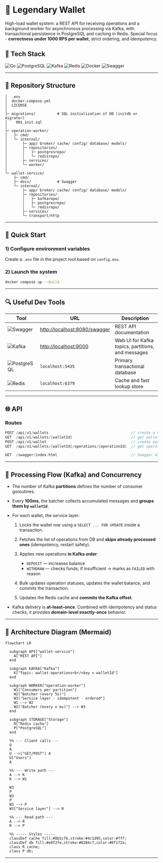 # 💸 Legendary Wallet 

High-load wallet system: a REST API for receiving operations and a background worker for asynchronous processing via Kafka, with transactional persistence in PostgreSQL and caching in Redis.
Special focus - **correctness under 1000 RPS per wallet**, strict ordering, and idempotency.

## 🔧 Tech Stack

![Go](https://img.shields.io/badge/Go-00ADD8?logo=go\&logoColor=white)
![PostgreSQL](https://img.shields.io/badge/PostgreSQL-316192?logo=postgresql\&logoColor=white)
![Kafka](https://img.shields.io/badge/Kafka-231F20?logo=apachekafka\&logoColor=white)
![Redis](https://img.shields.io/badge/Redis-DC382D?logo=redis\&logoColor=white)
![Docker](https://img.shields.io/badge/Docker-2496ED?logo=docker\&logoColor=white)
![Swagger](https://img.shields.io/badge/Swagger-85EA2D?logo=swagger\&logoColor=black)

---

## 📁 Repository Structure

```
│  .env                 
│  docker-compose.yml   
│  LICENSE
│
├─ migrations/          # SQL initialization of DB (initdb or migrator)
│    001_init.sql
│
├─ operation-worker/
│   ├─ cmd/
│   └─ internal/
│       ├─ app/ broker/ cache/ config/ database/ models/
│       ├─ repositories/
│       │   ├─ postgresrepo/
│       │   └─ redisrepo/
│       ├─ services/
│       └─ worker/
│
└─ wallet-service/
    ├─ cmd/
    ├─ docs/            # Swagger
    └─ internal/
        ├─ app/ broker/ cache/ config/ database/ models/
        ├─ repositories/
        │   ├─ kafkarepo/
        │   ├─ postgresrepo/
        │   └─ redisrepo/
        ├─ services/
        └─ transport/http
```

---

## 🚀 Quick Start

### 1) Configure environment variables

Create a `.env` file in the project root based on `config.env`.

### 2) Launch the system

```bash
docker compose up --build
```

---
## 🔍 Useful Dev Tools

| Tool                                                                                                          | URL                                                            | Description                                       |
| ------------------------------------------------------------------------------------------------------------- | -------------------------------------------------------------- | ------------------------------------------------- |
| ![Swagger](https://img.shields.io/badge/Swagger-85EA2D?logo=swagger\&logoColor=black)         | [http://localhost:8080/swagger](http://localhost:8080/swagger) | REST API documentation                            |
| ![Kafka](https://img.shields.io/badge/Kafdrop-231F20?logo=apachekafka\&logoColor=white)        | [http://localhost:9000](http://localhost:9000)                 | Web UI for Kafka topics, partitions, and messages |
| ![PostgreSQL](https://img.shields.io/badge/PostgreSQL-316192?logo=postgresql\&logoColor=white) | `localhost:5435`                                               | Primary transactional database                    |
| ![Redis](https://img.shields.io/badge/Redis-DC382D?logo=redis\&logoColor=white)                      | `localhost:6379`                                               | Cache and fast lookup store                       |              |

---

## 🌐 API

### Routes

```go
POST /api/v1/wallets                                      // create a new wallet
GET  /api/v1/wallets/{walletId}                           // get wallet balance
POST /api/v1/wallet                                       // create operation (DEPOSIT/WITHDRAW)
GET  /api/v1/wallets/{walletId}/operations/{operationId}  // get operation status

GET  /swagger/index.html                                  // Swagger UI
```

---

## 🧵 Processing Flow (Kafka) and Concurrency

* The number of Kafka **partitions** defines the number of consumer goroutines.
* Every **100ms**, the batcher collects accumulated messages and **groups them by `walletId`**.
* For each wallet, the service layer:

  1. Locks the wallet row using a `SELECT ... FOR UPDATE` inside a transaction.

  2. Fetches the list of operations from DB and **skips already processed ones** (idempotency, restart safety).

  3. Applies new operations **in Kafka order**:

     * `DEPOSIT` — increases balance
     * `WITHDRAW` — checks funds; if insufficient → marks as `FAILED` with reason

  4. Bulk updates operation statuses, updates the wallet balance, and commits the transaction.

  5. Updates the Redis cache and **commits the Kafka offset**.
* Kafka delivery is **at-least-once**. Combined with idempotency and status checks, it provides **domain-level exactly-once** behavior.

---

## 🧭 Architecture Diagram (Mermaid)

```mermaid
flowchart LR

  subgraph API["wallet-service"]
    A["REST API"]
  end

  subgraph KAFKA["Kafka"]
    K["Topic: wallet-operations<br/>key = walletId"]
  end

  subgraph WORKER["operation-worker"]
    W1["Consumers per partition"]
    W2["Batcher (every 5s)"]
    W3["Service layer · idempotent · ordered"]
    W1 --> W2
    W2["Batcher (every n ms)"] --> W3
  end

  subgraph STORAGE["Storage"]
    R["Redis cache"]
    P["PostgreSQL"]
  end

  %% --- Client calls ---
  U
  A
  U -->|"GET/POST"| A
  U["Users"]
  A

  %% --- Write path ---
  A --> K
  K --> W1

  W3
  P
  W3
  P
  W3 --> P
  W3["Service layer"] --> R

  %% --- Read path ---
  A --> R
  R --> P

  %% ----- Styles -----
  classDef cache fill:#8b5cf6,stroke:#4c1d95,color:#fff;
  classDef db fill:#e0f2fe,stroke:#0284c7,color:#0f172a;
  class R cache;
  class P db;
```

---



